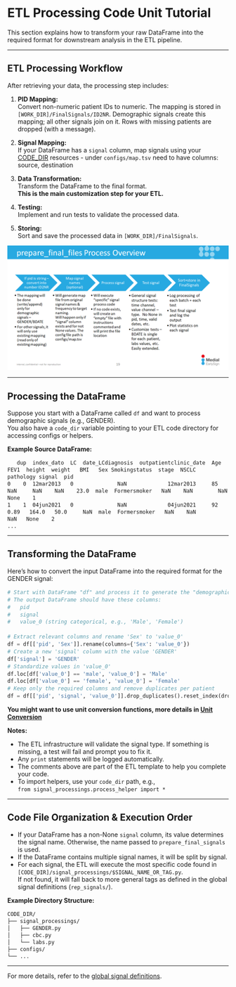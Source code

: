 # ETL Processing Code Unit Tutorial

This section explains how to transform your raw DataFrame into the required format for downstream analysis in the ETL pipeline.

---

## ETL Processing Workflow

After retrieving your data, the processing step includes:

1. **PID Mapping:**  
   Convert non-numeric patient IDs to numeric. The mapping is stored in `[WORK_DIR]/FinalSignals/ID2NR`. Demographic signals create this mapping; all other signals join on it. Rows with missing patients are dropped (with a message).

2. **Signal Mapping:**  
   If your DataFrame has a `signal` column, map signals using your [CODE_DIR](../High%20level%20-%20important%20paths/CODE_DIR.md) resources - under `configs/map.tsv` need to have columns: source, destination

3. **Data Transformation:**  
   Transform the DataFrame to the final format.  
   **This is the main customization step for your ETL.**

4. **Testing:**  
   Implement and run tests to validate the processed data.

5. **Storing:**  
   Sort and save the processed data in `[WORK_DIR]/FinalSignals`.

<img src="/attachments/14811382/14811576.png"/>

---

## Processing the DataFrame

Suppose you start with a DataFrame called `df` and want to process demographic signals (e.g., GENDER).  
You also have a `code_dir` variable pointing to your ETL code directory for accessing configs or helpers.

**Example Source DataFrame:**

```text
   dup  index_dato  LC  date_LCdiagnosis  outpatientclinic_date  Age  FEV1  height  weight   BMI   Sex Smokingstatus  stage  NSCLC  pathology signal  pid
0    0  12mar2013   0              NaN             12mar2013     85   NaN     NaN    NaN    23.0  male  Formersmoker   NaN    NaN        NaN   None    1
1    1  04jun2021   0              NaN             04jun2021     92  0.89   164.0   50.0     NaN  male  Formersmoker   NaN    NaN        NaN   None    2
...
```

---

## Transforming the DataFrame

Here’s how to convert the input DataFrame into the required format for the GENDER signal:

```python
# Start with DataFrame "df" and process it to generate the "demographic" signal (e.g., GENDER)
# The output DataFrame should have these columns:
#   pid
#   signal
#   value_0 (string categorical, e.g., 'Male', 'Female')

# Extract relevant columns and rename 'Sex' to 'value_0'
df = df[['pid', 'Sex']].rename(columns={'Sex': 'value_0'})
# Create a new 'signal' column with the value 'GENDER'
df['signal'] = 'GENDER'
# Standardize values in 'value_0'
df.loc[df['value_0'] == 'male', 'value_0'] = 'Male'
df.loc[df['value_0'] == 'female', 'value_0'] = 'Female'
# Keep only the required columns and remove duplicates per patient
df = df[['pid', 'signal', 'value_0']].drop_duplicates().reset_index(drop=True)
```

**You might want to use unit conversion functions, more details in [Unit Conversion](unit_conversion)**

**Notes:**

- The ETL infrastructure will validate the signal type. If something is missing, a test will fail and prompt you to fix it.
- Any `print` statements will be logged automatically.
- The comments above are part of the ETL template to help you complete your code.
- To import helpers, use your `code_dir` path, e.g.,  
  `from signal_processings.process_helper import *`

---

## Code File Organization & Execution Order

- If your DataFrame has a non-None `signal` column, its value determines the signal name. Otherwise, the name passed to `prepare_final_signals` is used.
- If the DataFrame contains multiple signal names, it will be split by signal.
- For each signal, the ETL will execute the most specific code found in `[CODE_DIR]/signal_processings/$SIGNAL_NAME_OR_TAG.py`.  
  If not found, it will fall back to more general tags as defined in the global signal definitions (`rep_signals/`).

**Example Directory Structure:**

```text
CODE_DIR/
├── signal_processings/
│   ├── GENDER.py
│   ├── cbc.py
│   └── labs.py
├── configs/
└── ...
```

---

For more details, refer to the [global signal definitions](../High%20level%20-%20important%20paths/ETL_INFRA_DIR.md).

